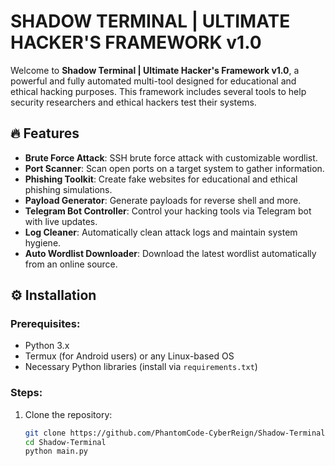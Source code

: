 # SHADOW TERMINAL | ULTIMATE HACKER'S FRAMEWORK v1.0

Welcome to **Shadow Terminal | Ultimate Hacker's Framework v1.0**, a powerful and fully automated multi-tool designed for educational and ethical hacking purposes. This framework includes several tools to help security researchers and ethical hackers test their systems.

## 🔥 **Features**
- **Brute Force Attack**: SSH brute force attack with customizable wordlist.
- **Port Scanner**: Scan open ports on a target system to gather information.
- **Phishing Toolkit**: Create fake websites for educational and ethical phishing simulations.
- **Payload Generator**: Generate payloads for reverse shell and more.
- **Telegram Bot Controller**: Control your hacking tools via Telegram bot with live updates.
- **Log Cleaner**: Automatically clean attack logs and maintain system hygiene.
- **Auto Wordlist Downloader**: Download the latest wordlist automatically from an online source.

## ⚙️ **Installation**

### Prerequisites:
- Python 3.x
- Termux (for Android users) or any Linux-based OS
- Necessary Python libraries (install via `requirements.txt`)

### Steps:
1. Clone the repository:
   ```bash
   git clone https://github.com/PhantomCode-CyberReign/Shadow-Terminal.git
   cd Shadow-Terminal
   python main.py
